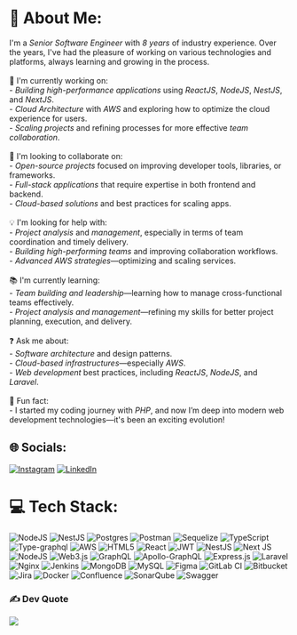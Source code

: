 # 💫 About Me:
I'm a *Senior Software Engineer* with *8 years* of industry experience. Over the years, I've had the pleasure of working on various technologies and platforms, always learning and growing in the process. <br><br>🚀 I'm currently working on:<br>- *Building high-performance applications* using *ReactJS*, *NodeJS*, *NestJS*, and *NextJS*.<br>- *Cloud Architecture* with *AWS* and exploring how to optimize the cloud experience for users.<br>- *Scaling projects* and refining processes for more effective *team collaboration*.<br><br>🤝 I'm looking to collaborate on:<br>- *Open-source projects* focused on improving developer tools, libraries, or frameworks.<br>- *Full-stack applications* that require expertise in both frontend and backend.<br>- *Cloud-based solutions* and best practices for scaling apps.<br><br>💡 I'm looking for help with:<br>- *Project analysis* and *management*, especially in terms of team coordination and timely delivery.<br>- *Building high-performing teams* and improving collaboration workflows.<br>- *Advanced AWS strategies*—optimizing and scaling services.<br><br>📚 I'm currently learning:<br>- *Team building and leadership*—learning how to manage cross-functional teams effectively.<br>- *Project analysis and management*—refining my skills for better project planning, execution, and delivery.<br><br>❓ Ask me about:<br>- *Software architecture* and design patterns.<br>- *Cloud-based infrastructures*—especially *AWS*.<br>- *Web development* best practices, including *ReactJS*, *NodeJS*, and *Laravel*.<br><br>🎉 Fun fact:<br>- I started my coding journey with *PHP*, and now I’m deep into modern web development technologies—it's been an exciting evolution!


## 🌐 Socials:
[![Instagram](https://img.shields.io/badge/Instagram-%23E4405F.svg?logo=Instagram&logoColor=white)](https://instagram.com/arpan.k.31) [![LinkedIn](https://img.shields.io/badge/LinkedIn-%230077B5.svg?logo=linkedin&logoColor=white)](https://linkedin.com/in/arpan-kayastha-871941110) 

# 💻 Tech Stack:
![NodeJS](https://img.shields.io/badge/node.js-6DA55F?style=for-the-badge&logo=node.js&logoColor=white) ![NestJS](https://img.shields.io/badge/nestjs-%23E0234E.svg?style=for-the-badge&logo=nestjs&logoColor=white) ![Postgres](https://img.shields.io/badge/postgres-%23316192.svg?style=for-the-badge&logo=postgresql&logoColor=white) ![Postman](https://img.shields.io/badge/Postman-FF6C37?style=for-the-badge&logo=postman&logoColor=white) ![Sequelize](https://img.shields.io/badge/Sequelize-52B0E7?style=for-the-badge&logo=Sequelize&logoColor=white) ![TypeScript](https://img.shields.io/badge/typescript-%23007ACC.svg?style=for-the-badge&logo=typescript&logoColor=white) ![Type-graphql](https://img.shields.io/badge/-TypeGraphQL-%23C04392?style=for-the-badge) ![AWS](https://img.shields.io/badge/AWS-%23FF9900.svg?style=for-the-badge&logo=amazon-aws&logoColor=white) ![HTML5](https://img.shields.io/badge/html5-%23E34F26.svg?style=for-the-badge&logo=html5&logoColor=white) ![React](https://img.shields.io/badge/react-%2320232a.svg?style=for-the-badge&logo=react&logoColor=%2361DAFB) ![JWT](https://img.shields.io/badge/JWT-black?style=for-the-badge&logo=JSON%20web%20tokens) ![NestJS](https://img.shields.io/badge/nestjs-%23E0234E.svg?style=for-the-badge&logo=nestjs&logoColor=white) ![Next JS](https://img.shields.io/badge/Next-black?style=for-the-badge&logo=next.js&logoColor=white) ![NodeJS](https://img.shields.io/badge/node.js-6DA55F?style=for-the-badge&logo=node.js&logoColor=white) ![Web3.js](https://img.shields.io/badge/web3.js-F16822?style=for-the-badge&logo=web3.js&logoColor=white) ![GraphQL](https://img.shields.io/badge/-GraphQL-E10098?style=for-the-badge&logo=graphql&logoColor=white) ![Apollo-GraphQL](https://img.shields.io/badge/-ApolloGraphQL-311C87?style=for-the-badge&logo=apollo-graphql) ![Express.js](https://img.shields.io/badge/express.js-%23404d59.svg?style=for-the-badge&logo=express&logoColor=%2361DAFB) ![Laravel](https://img.shields.io/badge/laravel-%23FF2D20.svg?style=for-the-badge&logo=laravel&logoColor=white) ![Nginx](https://img.shields.io/badge/nginx-%23009639.svg?style=for-the-badge&logo=nginx&logoColor=white) ![Jenkins](https://img.shields.io/badge/jenkins-%232C5263.svg?style=for-the-badge&logo=jenkins&logoColor=white) ![MongoDB](https://img.shields.io/badge/MongoDB-%234ea94b.svg?style=for-the-badge&logo=mongodb&logoColor=white) ![MySQL](https://img.shields.io/badge/mysql-4479A1.svg?style=for-the-badge&logo=mysql&logoColor=white) ![Figma](https://img.shields.io/badge/figma-%23F24E1E.svg?style=for-the-badge&logo=figma&logoColor=white) ![GitLab CI](https://img.shields.io/badge/gitlab%20CI-%23181717.svg?style=for-the-badge&logo=gitlab&logoColor=white) ![Bitbucket](https://img.shields.io/badge/bitbucket-%230047B3.svg?style=for-the-badge&logo=bitbucket&logoColor=white) ![Jira](https://img.shields.io/badge/jira-%230A0FFF.svg?style=for-the-badge&logo=jira&logoColor=white) ![Docker](https://img.shields.io/badge/docker-%230db7ed.svg?style=for-the-badge&logo=docker&logoColor=white) ![Confluence](https://img.shields.io/badge/confluence-%23172BF4.svg?style=for-the-badge&logo=confluence&logoColor=white) ![SonarQube](https://img.shields.io/badge/SonarQube-black?style=for-the-badge&logo=sonarqube&logoColor=4E9BCD) ![Swagger](https://img.shields.io/badge/-Swagger-%23Clojure?style=for-the-badge&logo=swagger&logoColor=white)

### ✍️ Dev Quote
![](https://quotes-github-readme.vercel.app/api?type=horizontal&theme=radical)
